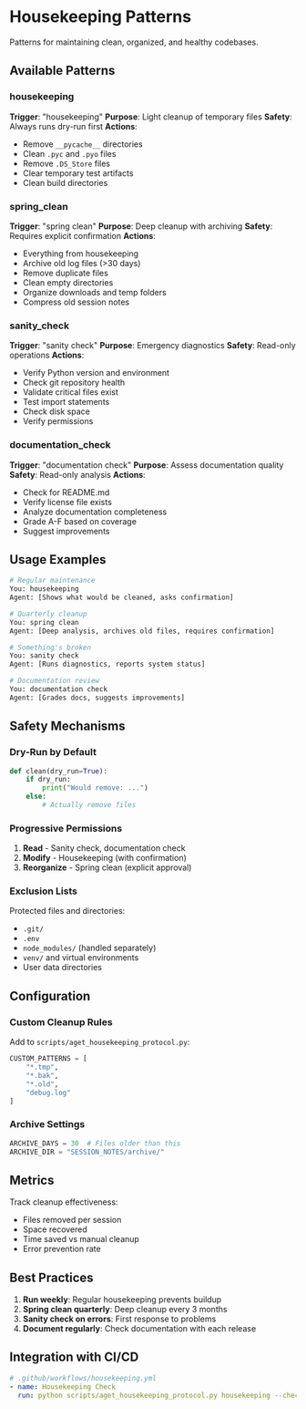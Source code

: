 # Housekeeping Patterns

Patterns for maintaining clean, organized, and healthy codebases.

## Available Patterns

### housekeeping
**Trigger**: "housekeeping"
**Purpose**: Light cleanup of temporary files
**Safety**: Always runs dry-run first
**Actions**:
- Remove `__pycache__` directories
- Clean `.pyc` and `.pyo` files
- Remove `.DS_Store` files
- Clear temporary test artifacts
- Clean build directories

### spring_clean
**Trigger**: "spring clean"
**Purpose**: Deep cleanup with archiving
**Safety**: Requires explicit confirmation
**Actions**:
- Everything from housekeeping
- Archive old log files (>30 days)
- Remove duplicate files
- Clean empty directories
- Organize downloads and temp folders
- Compress old session notes

### sanity_check
**Trigger**: "sanity check"
**Purpose**: Emergency diagnostics
**Safety**: Read-only operations
**Actions**:
- Verify Python version and environment
- Check git repository health
- Validate critical files exist
- Test import statements
- Check disk space
- Verify permissions

### documentation_check
**Trigger**: "documentation check"
**Purpose**: Assess documentation quality
**Safety**: Read-only analysis
**Actions**:
- Check for README.md
- Verify license file exists
- Analyze documentation completeness
- Grade A-F based on coverage
- Suggest improvements

## Usage Examples

```bash
# Regular maintenance
You: housekeeping
Agent: [Shows what would be cleaned, asks confirmation]

# Quarterly cleanup
You: spring clean
Agent: [Deep analysis, archives old files, requires confirmation]

# Something's broken
You: sanity check
Agent: [Runs diagnostics, reports system status]

# Documentation review
You: documentation check
Agent: [Grades docs, suggests improvements]
```

## Safety Mechanisms

### Dry-Run by Default
```python
def clean(dry_run=True):
    if dry_run:
        print("Would remove: ...")
    else:
        # Actually remove files
```

### Progressive Permissions
1. **Read** - Sanity check, documentation check
2. **Modify** - Housekeeping (with confirmation)
3. **Reorganize** - Spring clean (explicit approval)

### Exclusion Lists
Protected files and directories:
- `.git/`
- `.env`
- `node_modules/` (handled separately)
- `venv/` and virtual environments
- User data directories

## Configuration

### Custom Cleanup Rules
Add to `scripts/aget_housekeeping_protocol.py`:
```python
CUSTOM_PATTERNS = [
    "*.tmp",
    "*.bak",
    "*.old",
    "debug.log"
]
```

### Archive Settings
```python
ARCHIVE_DAYS = 30  # Files older than this
ARCHIVE_DIR = "SESSION_NOTES/archive/"
```

## Metrics

Track cleanup effectiveness:
- Files removed per session
- Space recovered
- Time saved vs manual cleanup
- Error prevention rate

## Best Practices

1. **Run weekly**: Regular housekeeping prevents buildup
2. **Spring clean quarterly**: Deep cleanup every 3 months
3. **Sanity check on errors**: First response to problems
4. **Document regularly**: Check documentation with each release

## Integration with CI/CD

```yaml
# .github/workflows/housekeeping.yml
- name: Housekeeping Check
  run: python scripts/aget_housekeeping_protocol.py housekeeping --check-only
```